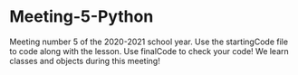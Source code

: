 # Meeting-5-Python
Meeting number 5 of the 2020-2021 school year. Use the startingCode file to code along with the lesson. Use finalCode to check your code! We learn classes and objects during this meeting!
